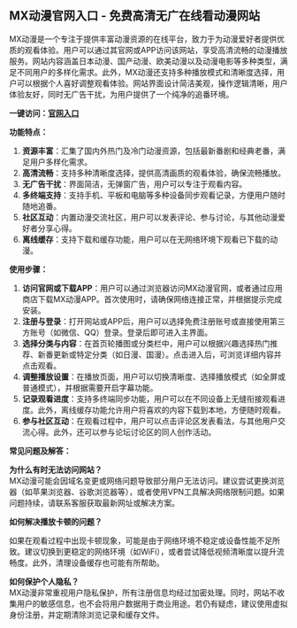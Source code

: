 <h2>MX动漫官网入口 - 免费高清无广在线看动漫网站</h2>
<p>MX动漫是一个专注于提供丰富动漫资源的在线平台，致力于为动漫爱好者提供优质的观看体验。用户可以通过其官网或APP访问该网站，享受高清流畅的动漫播放服务。网站内容涵盖日本动漫、国产动漫、欧美动漫以及动漫电影等多种类型，满足不同用户的多样化需求。此外，MX动漫还支持多种播放模式和清晰度选择，用户可以根据个人喜好调整观看体验。网站界面设计简洁美观，操作逻辑清晰，用户体验友好，同时无广告干扰，为用户提供了一个纯净的追番环境。</p>
<p><strong>一键访问：</strong><a href="https://www.ggonav.com/sites/5957.html"><strong>官网入口</strong></a></p>
<p><strong>功能特点：</strong></p>
<ol>
	<li><strong>资源丰富</strong>：汇集了国内外热门及冷门动漫资源，包括最新番剧和经典老番，满足用户多样化需求。</li>
	<li><strong>高清流畅</strong>：支持多种清晰度选择，提供高清画质的观看体验，确保流畅播放。</li>
	<li><strong>无广告干扰</strong>：界面简洁，无弹窗广告，用户可以专注于观看内容。</li>
	<li><strong>多终端支持</strong>：支持手机、平板和电脑等多种设备同步观看记录，方便用户随时随地追番。</li>
	<li><strong>社区互动</strong>：内置动漫交流社区，用户可以发表评论、参与讨论，与其他动漫爱好者分享心得。</li>
	<li><strong>离线缓存</strong>：支持下载和缓存功能，用户可以在无网络环境下观看已下载的动漫。</li>
</ol>
<p><strong>使用步骤：</strong></p>
<ol>
	<li><strong>访问官网或下载APP</strong>：用户可以通过浏览器访问MX动漫官网，或者通过应用商店下载MX动漫APP。首次使用时，请确保网络连接正常，并根据提示完成安装。</li>
	<li><strong>注册与登录</strong>：打开网站或APP后，用户可以选择免费注册账号或直接使用第三方账号（如微信、QQ）登录。登录后即可进入主界面。</li>
	<li><strong>选择分类与内容</strong>：在首页轮播图或分类栏中，用户可以根据兴趣选择热门推荐、新番更新或特定分类（如日漫、国漫）。点击进入后，可浏览详细内容并点击观看。</li>
	<li><strong>调整播放设置</strong>：在播放页面，用户可以切换清晰度、选择播放模式（如全屏或普通模式），并根据需要开启字幕功能。</li>
	<li><strong>记录观看进度</strong>：支持多终端同步功能，用户可以在不同设备上无缝衔接观看进度。此外，离线缓存功能允许用户将喜欢的内容下载到本地，方便随时观看。</li>
	<li><strong>参与社区互动</strong>：在观看过程中，用户可以点击评论区发表看法，与其他用户交流心得。此外，还可以参与论坛讨论区的同人创作活动。</li>
</ol>
<p><strong>常见问题及解答：</strong></p>
<p><strong>为什么有时无法访问网站？</strong><br>MX动漫可能会因域名变更或网络问题导致部分用户无法访问。建议尝试更换浏览器（如苹果浏览器、谷歌浏览器等），或者使用VPN工具解决网络限制问题。如果问题持续，请联系客服获取最新网址或解决方案。</p>
<p><strong>如何解决播放卡顿的问题？</strong></p>
<p>如果在观看过程中出现卡顿现象，可能是由于网络环境不稳定或设备性能不足所致。建议切换到更稳定的网络环境（如WiFi），或者尝试降低视频清晰度以提升流畅度。此外，清理设备缓存也可能有所帮助。</p>
<p><strong>如何保护个人隐私？</strong><br>MX动漫非常重视用户隐私保护，所有注册信息均经过加密处理。同时，网站不收集用户的敏感信息，也不会将用户数据用于商业用途。若仍有疑虑，建议使用虚拟身份注册，并定期清除浏览记录和缓存文件。</p>
